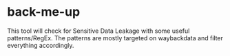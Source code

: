 # back-me-up
This tool will check for Sensitive Data Leakage with some useful patterns/RegEx. The patterns are mostly targeted on waybackdata and filter everything accordingly.
